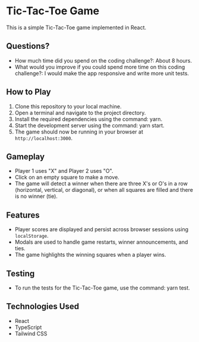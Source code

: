 # Tic-Tac-Toe Game

This is a simple Tic-Tac-Toe game implemented in React.

## Questions?

- How much time did you spend on the coding challenge?: About 8 hours.
- What would you improve if you could spend more time on this coding challenge?: I would make the app responsive and write more unit tests.

## How to Play

1. Clone this repository to your local machine.
2. Open a terminal and navigate to the project directory.
3. Install the required dependencies using the command: yarn.
4. Start the development server using the command: yarn start.
5. The game should now be running in your browser at `http://localhost:3000`.

## Gameplay

- Player 1 uses "X" and Player 2 uses "O".
- Click on an empty square to make a move.
- The game will detect a winner when there are three X's or O's in a row (horizontal, vertical, or diagonal), or when all squares are filled and there is no winner (tie).

## Features

- Player scores are displayed and persist across browser sessions using `localStorage`.
- Modals are used to handle game restarts, winner announcements, and ties.
- The game highlights the winning squares when a player wins.

## Testing

- To run the tests for the Tic-Tac-Toe game, use the command: yarn test.

## Technologies Used

- React
- TypeScript
- Tailwind CSS
